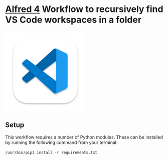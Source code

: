 [Alfred 4](https://www.alfredapp.com) Workflow to recursively find VS Code workspaces in a folder
==============================

![Icon](icon.png)

Setup
-----
This workflow requires a number of Python modules. These can be installed by running the following command from your terminal:

`/usr/bin/pip3 install -r requirements.txt`

